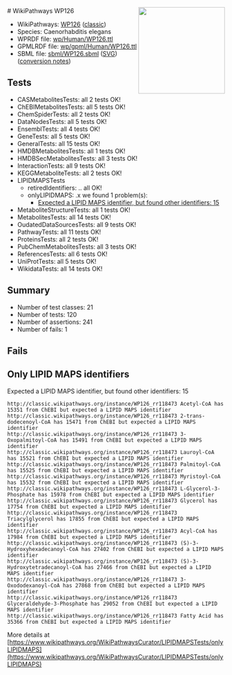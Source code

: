 <img style="float: right; width: 200px" src="https://upload.wikimedia.org/wikipedia/commons/thumb/8/83/Wplogo_with_text_500.png/640px-Wplogo_with_text_500.png" />
# WikiPathways WP126

* WikiPathways: [WP126](https://wikipathways.org/pathways/WP126) ([classic](https://classic.wikipathways.org/instance/WP126))
* Species: Caenorhabditis elegans
* WPRDF file: [wp/Human/WP126.ttl](../wp/Human/WP126.ttl)
* GPMLRDF file: [wp/gpml/Human/WP126.ttl](../wp/gpml/Human/WP126.ttl)
* SBML file: [sbml/WP126.sbml](../sbml/WP126.sbml) ([SVG](../sbml/WP126.svg)) ([conversion notes](../sbml/WP126.txt))

## Tests
* CASMetabolitesTests: all 2 tests OK!
* ChEBIMetabolitesTests: all 5 tests OK!
* ChemSpiderTests: all 2 tests OK!
* DataNodesTests: all 5 tests OK!
* EnsemblTests: all 4 tests OK!
* GeneTests: all 5 tests OK!
* GeneralTests: all 15 tests OK!
* HMDBMetabolitesTests: all 1 tests OK!
* HMDBSecMetabolitesTests: all 3 tests OK!
* InteractionTests: all 9 tests OK!
* KEGGMetaboliteTests: all 2 tests OK!
* LIPIDMAPSTests
    * retiredIdentifiers: .. all OK!
    * onlyLIPIDMAPS: .x we found 1 problem(s):
        * [Expected a LIPID MAPS identifier, but found other identifiers: 15](#d0bfb67d)
* MetaboliteStructureTests: all 1 tests OK!
* MetabolitesTests: all 14 tests OK!
* OudatedDataSourcesTests: all 9 tests OK!
* PathwayTests: all 11 tests OK!
* ProteinsTests: all 2 tests OK!
* PubChemMetabolitesTests: all 3 tests OK!
* ReferencesTests: all 6 tests OK!
* UniProtTests: all 5 tests OK!
* WikidataTests: all 14 tests OK!


## Summary

* Number of test classes: 21
* Number of tests: 120
* Number of assertions: 241
* Number of fails: 1

## Fails

<a name="d0bfb67d" />

## Only LIPID MAPS identifiers

Expected a LIPID MAPS identifier, but found other identifiers: 15
```
http://classic.wikipathways.org/instance/WP126_rr118473 Acetyl-CoA has 15351 from ChEBI but expected a LIPID MAPS identifier
http://classic.wikipathways.org/instance/WP126_rr118473 2-trans-dodecenoyl-CoA has 15471 from ChEBI but expected a LIPID MAPS identifier
http://classic.wikipathways.org/instance/WP126_rr118473 3-Oxopalmitoyl-CoA has 15491 from ChEBI but expected a LIPID MAPS identifier
http://classic.wikipathways.org/instance/WP126_rr118473 Lauroyl-CoA has 15521 from ChEBI but expected a LIPID MAPS identifier
http://classic.wikipathways.org/instance/WP126_rr118473 Palmitoyl-CoA has 15525 from ChEBI but expected a LIPID MAPS identifier
http://classic.wikipathways.org/instance/WP126_rr118473 Myristoyl-CoA has 15532 from ChEBI but expected a LIPID MAPS identifier
http://classic.wikipathways.org/instance/WP126_rr118473 L-Glycerol-3-Phosphate has 15978 from ChEBI but expected a LIPID MAPS identifier
http://classic.wikipathways.org/instance/WP126_rr118473 Glycerol has 17754 from ChEBI but expected a LIPID MAPS identifier
http://classic.wikipathways.org/instance/WP126_rr118473 Triacylglycerol has 17855 from ChEBI but expected a LIPID MAPS identifier
http://classic.wikipathways.org/instance/WP126_rr118473 Acyl-CoA has 17984 from ChEBI but expected a LIPID MAPS identifier
http://classic.wikipathways.org/instance/WP126_rr118473 (S)-3-Hydroxyhexadecanoyl-CoA has 27402 from ChEBI but expected a LIPID MAPS identifier
http://classic.wikipathways.org/instance/WP126_rr118473 (S)-3-Hydroxytetradecanoyl-CoA has 27466 from ChEBI but expected a LIPID MAPS identifier
http://classic.wikipathways.org/instance/WP126_rr118473 3-Oxododexanoyl-CoA has 27868 from ChEBI but expected a LIPID MAPS identifier
http://classic.wikipathways.org/instance/WP126_rr118473 Glyceraldehyde-3-Phosphate has 29052 from ChEBI but expected a LIPID MAPS identifier
http://classic.wikipathways.org/instance/WP126_rr118473 Fatty Acid has 35366 from ChEBI but expected a LIPID MAPS identifier
```

More details at [https://www.wikipathways.org/WikiPathwaysCurator/LIPIDMAPSTests/onlyLIPIDMAPS](https://www.wikipathways.org/WikiPathwaysCurator/LIPIDMAPSTests/onlyLIPIDMAPS)

